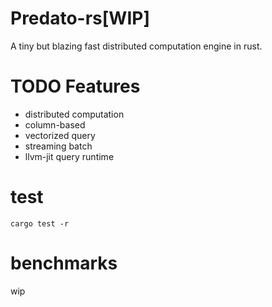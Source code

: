 # Predato-rs[WIP]
A tiny but blazing fast distributed computation engine in rust. 

# TODO Features
* distributed computation
* column-based
* vectorized query
* streaming batch
* llvm-jit query runtime

# test
```
cargo test -r
```

# benchmarks
wip